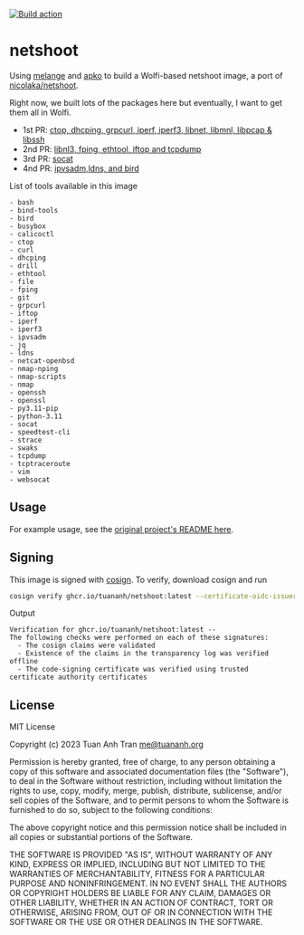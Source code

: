 [![Build action](https://github.com/tuananh/netshoot/actions/workflows/release.yaml/badge.svg)](https://github.com/tuananh/netshoot/actions/workflows/release.yaml)

# netshoot

Using [melange](https://github.com/chainguard-dev/melange) and [apko](https://github.com/chainguard-dev/apko) to build a Wolfi-based netshoot image, a port of [nicolaka/netshoot](https://github.com/nicolaka/netshoot).

Right now, we built lots of the packages here but eventually, I want to get them all in Wolfi.

- 1st PR: [ctop, dhcping, grpcurl, iperf, iperf3, libnet, libmnl, libpcap & libssh](https://github.com/wolfi-dev/os/pull/742)
- 2nd PR: [libnl3, fping, ethtool, iftop and tcpdump](https://github.com/wolfi-dev/os/pull/749)
- 3rd PR: [socat](https://github.com/wolfi-dev/os/pull/720)
- 4nd PR: [ipvsadm,ldns, and bird](https://github.com/wolfi-dev/os/pull/838)

List of tools available in this image

```
- bash
- bind-tools
- bird
- busybox
- calicoctl
- ctop
- curl
- dhcping
- drill
- ethtool
- file
- fping
- git
- grpcurl
- iftop
- iperf
- iperf3
- ipvsadm
- jq
- ldns
- netcat-openbsd
- nmap-nping
- nmap-scripts
- nmap
- openssh
- openssl
- py3.11-pip
- python-3.11
- socat
- speedtest-cli
- strace
- swaks
- tcpdump
- tcptraceroute
- vim
- websocat
```

## Usage

For example usage, see the [original project's README here](https://github.com/nicolaka/netshoot#readme).

## Signing

This image is signed with [cosign](https://github.com/sigstore/cosign). To verify, download cosign and run

```sh
cosign verify ghcr.io/tuananh/netshoot:latest --certificate-oidc-issuer https://token.actions.githubusercontent.com --certificate-identity https://github.com/tuananh/netshoot/.github/workflows/release.yaml@refs/heads/main
```

Output

```
Verification for ghcr.io/tuananh/netshoot:latest --
The following checks were performed on each of these signatures:
  - The cosign claims were validated
  - Existence of the claims in the transparency log was verified offline
  - The code-signing certificate was verified using trusted certificate authority certificates
```
## License

MIT License

Copyright (c) 2023 Tuan Anh Tran <me@tuananh.org>

Permission is hereby granted, free of charge, to any person obtaining a copy
of this software and associated documentation files (the "Software"), to deal
in the Software without restriction, including without limitation the rights
to use, copy, modify, merge, publish, distribute, sublicense, and/or sell
copies of the Software, and to permit persons to whom the Software is
furnished to do so, subject to the following conditions:

The above copyright notice and this permission notice shall be included in all
copies or substantial portions of the Software.

THE SOFTWARE IS PROVIDED "AS IS", WITHOUT WARRANTY OF ANY KIND, EXPRESS OR
IMPLIED, INCLUDING BUT NOT LIMITED TO THE WARRANTIES OF MERCHANTABILITY,
FITNESS FOR A PARTICULAR PURPOSE AND NONINFRINGEMENT. IN NO EVENT SHALL THE
AUTHORS OR COPYRIGHT HOLDERS BE LIABLE FOR ANY CLAIM, DAMAGES OR OTHER
LIABILITY, WHETHER IN AN ACTION OF CONTRACT, TORT OR OTHERWISE, ARISING FROM,
OUT OF OR IN CONNECTION WITH THE SOFTWARE OR THE USE OR OTHER DEALINGS IN THE
SOFTWARE.
